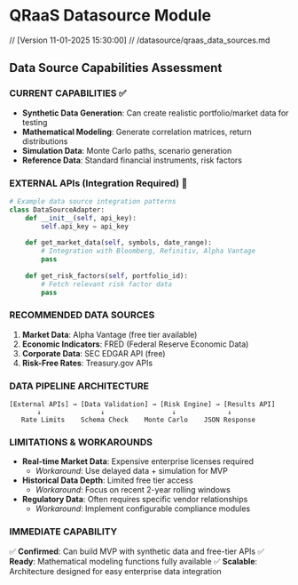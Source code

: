 # QRaaS Datasource Module
// [Version 11-01-2025 15:30:00]
// /datasource/qraas_data_sources.md

## Data Source Capabilities Assessment

### CURRENT CAPABILITIES ✅
- **Synthetic Data Generation**: Can create realistic portfolio/market data for testing
- **Mathematical Modeling**: Generate correlation matrices, return distributions
- **Simulation Data**: Monte Carlo paths, scenario generation
- **Reference Data**: Standard financial instruments, risk factors

### EXTERNAL APIs (Integration Required) 🔧
```python
# Example data source integration patterns
class DataSourceAdapter:
    def __init__(self, api_key):
        self.api_key = api_key
    
    def get_market_data(self, symbols, date_range):
        # Integration with Bloomberg, Refinitiv, Alpha Vantage
        pass
    
    def get_risk_factors(self, portfolio_id):
        # Fetch relevant risk factor data
        pass
```

### RECOMMENDED DATA SOURCES
1. **Market Data**: Alpha Vantage (free tier available)
2. **Economic Indicators**: FRED (Federal Reserve Economic Data)
3. **Corporate Data**: SEC EDGAR API (free)
4. **Risk-Free Rates**: Treasury.gov APIs

### DATA PIPELINE ARCHITECTURE
```
[External APIs] → [Data Validation] → [Risk Engine] → [Results API]
       ↓               ↓                 ↓             ↓
   Rate Limits    Schema Check    Monte Carlo    JSON Response
```

### LIMITATIONS & WORKAROUNDS
- **Real-time Market Data**: Expensive enterprise licenses required
  - *Workaround*: Use delayed data + simulation for MVP
- **Historical Data Depth**: Limited free tier access
  - *Workaround*: Focus on recent 2-year rolling windows
- **Regulatory Data**: Often requires specific vendor relationships
  - *Workaround*: Implement configurable compliance modules

### IMMEDIATE CAPABILITY
✅ **Confirmed**: Can build MVP with synthetic data and free-tier APIs
✅ **Ready**: Mathematical modeling functions fully available
✅ **Scalable**: Architecture designed for easy enterprise data integration
